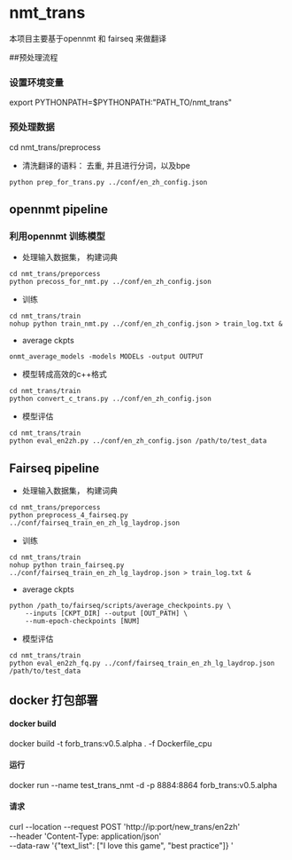 # nmt_trans
本项目主要基于opennmt 和 fairseq 来做翻译

##预处理流程
### 设置环境变量
export PYTHONPATH=$PYTHONPATH:"PATH_TO/nmt_trans"
### 预处理数据
cd nmt_trans/preprocess 

- 清洗翻译的语料： 去重, 并且进行分词，以及bpe
```
python prep_for_trans.py ../conf/en_zh_config.json
```

## opennmt pipeline
### 利用opennmt 训练模型
- 处理输入数据集， 构建词典
```
cd nmt_trans/preporcess
python precoss_for_nmt.py ../conf/en_zh_config.json
```

- 训练

```
cd nmt_trans/train
nohup python train_nmt.py ../conf/en_zh_config.json > train_log.txt &
```

- average ckpts
```
onmt_average_models -models MODELs -output OUTPUT
```

- 模型转成高效的c++格式
```
cd nmt_trans/train
python convert_c_trans.py ../conf/en_zh_config.json
```
- 模型评估
```
cd nmt_trans/train
python eval_en2zh.py ../conf/en_zh_config.json /path/to/test_data
```

## Fairseq pipeline
- 处理输入数据集， 构建词典
```
cd nmt_trans/preporcess
python preprocess_4_fairseq.py ../conf/fairseq_train_en_zh_lg_laydrop.json
```

- 训练

```
cd nmt_trans/train
nohup python train_fairseq.py ../conf/fairseq_train_en_zh_lg_laydrop.json > train_log.txt &
```

- average ckpts
```
python /path_to/fairseq/scripts/average_checkpoints.py \
    --inputs [CKPT_DIR] --output [OUT_PATH] \
    --num-epoch-checkpoints [NUM] 
```

- 模型评估
```
cd nmt_trans/train
python eval_en2zh_fq.py ../conf/fairseq_train_en_zh_lg_laydrop.json /path/to/test_data
```


## docker 打包部署

#### docker build
docker build -t forb_trans:v0.5.alpha . -f Dockerfile_cpu

#### 运行
docker run --name test_trans_nmt -d  -p 8884:8864 forb_trans:v0.5.alpha

#### 请求
curl --location --request POST 'http://ip:port/new_trans/en2zh' \
--header 'Content-Type: application/json' \
--data-raw '{"text_list": ["I love this game", "best practice"]} '